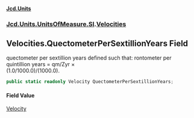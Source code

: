 #### [Jcd.Units](index.md 'index')
### [Jcd.Units.UnitsOfMeasure.SI](Jcd.Units.UnitsOfMeasure.SI.md 'Jcd.Units.UnitsOfMeasure.SI').[Velocities](Velocities.md 'Jcd.Units.UnitsOfMeasure.SI.Velocities')

## Velocities.QuectometerPerSextillionYears Field

quectometer per sextillion years defined such that: rontometer per quintillion years = qm/Zyr ×  
(1.0/1000.0)/(1000.0).

```csharp
public static readonly Velocity QuectometerPerSextillionYears;
```

#### Field Value
[Velocity](Velocity.md 'Jcd.Units.UnitTypes.Velocity')